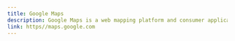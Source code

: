 ```yaml
---
title: Google Maps
description: Google Maps is a web mapping platform and consumer application offered by Google. It offers satellite imagery, aerial photography, street maps, 360° interactive panoramic views of streets, real-time traffic conditions, and route planning for traveling by foot, car, bike, air and public transportation.
link: https//maps.google.com
---
```


